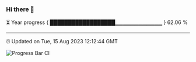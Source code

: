 ### Hi there 👋

⏳ Year progress { ██████████████████▁▁▁▁▁▁▁▁▁▁▁▁ } 62.06 %

---

⏰ Updated on Tue, 15 Aug 2023 12:12:44 GMT

![Progress Bar CI](https://github.com/Shyam-Makwana/GitHub-Actions-Demo/workflows/Progress%20Bar%20CI/badge.svg)
